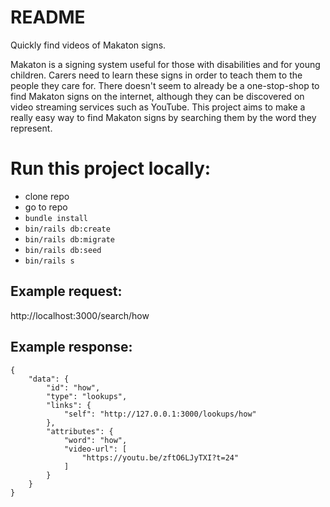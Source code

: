 # README
Quickly find videos of Makaton signs.

Makaton is a signing system useful for those with disabilities and for young children. Carers need to learn these signs in order to teach them to the people they care for. There doesn't seem to already be a one-stop-shop to find Makaton signs on the internet, although they can be discovered on video streaming services such as YouTube. This project aims to make a really easy way to find Makaton signs by searching them by the word they represent.

# Run this project locally:

- clone repo
- go to repo
- `bundle install`
- `bin/rails db:create`
- `bin/rails db:migrate`
- `bin/rails db:seed`
- `bin/rails s`

## Example request:
http://localhost:3000/search/how

## Example response:
```
{
    "data": {
        "id": "how",
        "type": "lookups",
        "links": {
            "self": "http://127.0.0.1:3000/lookups/how"
        },
        "attributes": {
            "word": "how",
            "video-url": [
                "https://youtu.be/zftO6LJyTXI?t=24"
            ]
        }
    }
}
```
